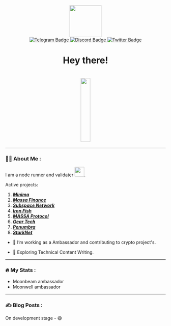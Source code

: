 <div id="header" align="center">
  <img src="https://media.giphy.com/media/jdPMeyv9rn0hZHh8n9/giphy.gif" width="100"/>
  <div id="badges">
    <a href="https://t.me/Rufikus">
      <img src="https://img.shields.io/badge/telegram-blue?style=for-the-badge&logo=telegram&logoColor=white" alt="Telegram Badge"/>
    </a>
    <a href="https://discord.com/users/Rufikus#9763">
      <img src="https://img.shields.io/badge/discord-purple?style=for-the-badge&logo=discord&logoColor=white" alt="Discord Badge"/>
    </a>
    <a href="https://twitter.com/Ruslan35997128">
      <img src="https://img.shields.io/badge/Twitter-blue?style=for-the-badge&logo=twitter&logoColor=white" alt="Twitter Badge"/>
    </a>
  </div>
  <h1>
    Hey there!
    </h1>
  <h1>
    <img src="https://media.giphy.com/media/Cmr1OMJ2FN0B2/giphy.gif" width="30px" width="200" height="200"/>
  </h1>
</div>

---

### :woman_technologist: About Me :
I am a node runner and validater <img src="https://media.giphy.com/media/WUlplcMpOCEmTGBtBW/giphy.gif" width="30">.

Active projects:
1. ***[Minima](https://minima.global/ "Minima")***  
2. ***[Massa Finance](https://masa.finance/ "Massa Finance")***  
3. ***[Subspace Network](https://subspace.network/ "Subspace Network")***  
4. ***[Iron Fish](https://ironfish.network/docs/whitepaper/1_introduction "Iron Fish")***
5. ***[MASSA Protocol](https://test.massa.net/#explorer?explore=2FN1EGWv3V3vAzdJSW6kRi4CjuCLo9cbjvY4sqb5yT6g5NL6xd "Unlimitedmolot_massa_node")*** 
6. ***[Gear Tech](https://www.gear-tech.io/ "Gear Tech")***  
7. ***[Penumbra](https://penumbra.zone/ "Penumbra")***
8. ***[StarkNet](https://starkware.co/starknet/ "StarkNet")***

- :telescope: I’m working as a Ambassador and contributing to crypto project's.

- :seedling: Exploring Technical Content Writing.


---

### :fire: My Stats :
- Moonbeam ambassador
- Moonwell ambassador 

---

### :writing_hand: Blog Posts :
<!-- BLOG-POST-LIST:START -->
On development stage - :smile:
<!-- BLOG-POST-LIST:END -->

